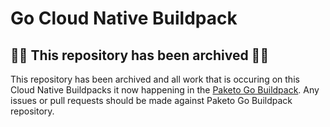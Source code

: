 # Go Cloud Native Buildpack
## 🚨🚨 This repository has been archived 🚨🚨
This repository has been archived and all work that is occuring on this Cloud Native Buildpacks it now happening in the [Paketo Go Buildpack](https://github.com/paketo-buildpacks/go). Any issues or pull requests should be made against Paketo Go Buildpack repository.

